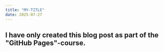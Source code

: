 ```yaml
---
title: "MY-TITLE"
date: 2025-07-27
---
```


## I have only created this blog post as part of the "GitHub Pages"-course. 
